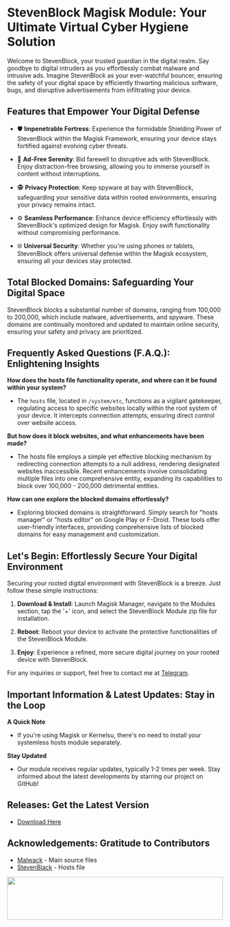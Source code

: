 # StevenBlock Magisk Module: Your Ultimate Virtual Cyber Hygiene Solution

Welcome to StevenBlock, your trusted guardian in the digital realm. Say goodbye to digital intruders as you effortlessly combat malware and intrusive ads. Imagine StevenBlock as your ever-watchful bouncer, ensuring the safety of your digital space by efficiently thwarting malicious software, bugs, and disruptive advertisements from infiltrating your device.

## Features that Empower Your Digital Defense

- 🛡️ **Impenetrable Fortress**: Experience the formidable Shielding Power of StevenBlock within the Magisk Framework, ensuring your device stays fortified against evolving cyber threats.

- 🚫 **Ad-Free Serenity**: Bid farewell to disruptive ads with StevenBlock. Enjoy distraction-free browsing, allowing you to immerse yourself in content without interruptions.

- 🕵️ **Privacy Protection**: Keep spyware at bay with StevenBlock, safeguarding your sensitive data within rooted environments, ensuring your privacy remains intact.

- ⚙️ **Seamless Performance**: Enhance device efficiency effortlessly with StevenBlock's optimized design for Magisk. Enjoy swift functionality without compromising performance.

- 🌐 **Universal Security**: Whether you're using phones or tablets, StevenBlock offers universal defense within the Magisk ecosystem, ensuring all your devices stay protected.

## Total Blocked Domains: Safeguarding Your Digital Space

StevenBlock blocks a substantial number of domains, ranging from 100,000 to 200,000, which include malware, advertisements, and spyware. These domains are continually monitored and updated to maintain online security, ensuring your safety and privacy are prioritized.

## Frequently Asked Questions (F.A.Q.): Enlightening Insights

**How does the hosts file functionality operate, and where can it be found within your system?**

- The `hosts` file, located in `/system/etc`, functions as a vigilant gatekeeper, regulating access to specific websites locally within the root system of your device. It intercepts connection attempts, ensuring direct control over website access.

**But how does it block websites, and what enhancements have been made?**

- The hosts file employs a simple yet effective blocking mechanism by redirecting connection attempts to a null address, rendering designated websites inaccessible. Recent enhancements involve consolidating multiple files into one comprehensive entity, expanding its capabilities to block over 100,000 - 200,000 detrimental entities.

**How can one explore the blocked domains effortlessly?**

- Exploring blocked domains is straightforward. Simply search for "hosts manager" or "hosts editor" on Google Play or F-Droid. These tools offer user-friendly interfaces, providing comprehensive lists of blocked domains for easy management and customization.

## Let's Begin: Effortlessly Secure Your Digital Environment

Securing your rooted digital environment with StevenBlock is a breeze. Just follow these simple instructions:

1. **Download & Install**: Launch Magisk Manager, navigate to the Modules section, tap the '+' icon, and select the StevenBlock Module zip file for installation.

2. **Reboot**: Reboot your device to activate the protective functionalities of the StevenBlock Module.

3. **Enjoy**: Experience a refined, more secure digital journey on your rooted device with StevenBlock.

For any inquiries or support, feel free to contact me at [Telegram](https://t.me/microzort).

## Important Information & Latest Updates: Stay in the Loop

**A Quick Note**

- If you're using Magisk or Kernelsu, there's no need to install your systemless hosts module separately.

**Stay Updated**

- Our module receives regular updates, typically 1-2 times per week. Stay informed about the latest developments by starring our project on GitHub!

## Releases: Get the Latest Version

- [Download Here](https://github.com/mikropsoft/StevenBlock/releases)

## Acknowledgements: Gratitude to Contributors

- [Malwack](https://github.com/Magisk-Modules-Alt-Repo/Malwack) - Main source files
- [StevenBlack](https://github.com/StevenBlack/hosts) - Hosts file

<img src="https://raw.githubusercontent.com/matfantinel/matfantinel/master/waves.svg" width="100%" height="100">
